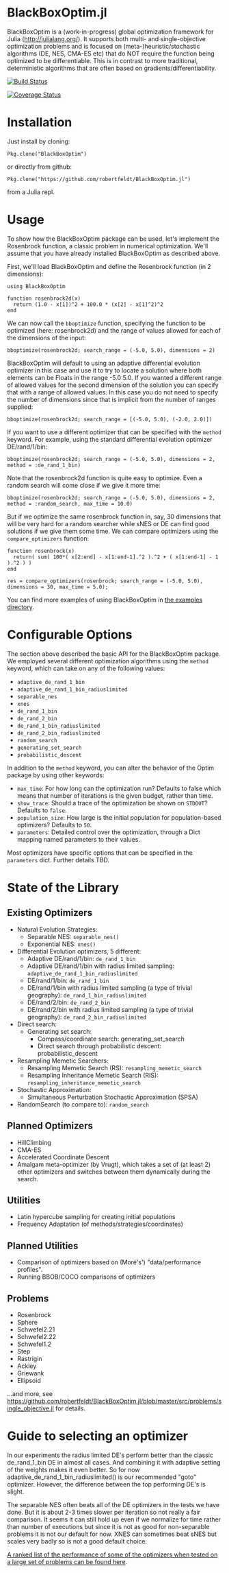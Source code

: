 BlackBoxOptim.jl
==============

BlackBoxOptim is a (work-in-progress) global optimization framework for Julia (http://julialang.org/). It supports both multi- and single-objective optimization problems and is focused on (meta-)heuristic/stochastic algorithms (DE, NES, CMA-ES etc) that do NOT require the function being optimized to be differentiable. This is in contrast to more traditional, deterministic algorithms that are often based on gradients/differentiability.

[![Build Status](https://travis-ci.org/robertfeldt/BlackBoxOptim.jl.svg?branch=master)](https://travis-ci.org/robertfeldt/BlackBoxOptim.jl)

[![Coverage Status](https://coveralls.io/repos/robertfeldt/BlackBoxOptim.jl/badge.png?branch=master)](https://coveralls.io/r/robertfeldt/BlackBoxOptim.jl?branch=master)


# Installation

Just install by cloning:

    Pkg.clone("BlackBoxOptim")

or directly from github:

    Pkg.clone("https://github.com/robertfeldt/BlackBoxOptim.jl")

from a Julia repl.

# Usage

To show how the BlackBoxOptim package can be used, let's implement the Rosenbrock function, a classic problem in numerical optimization. We'll assume that you have already installed BlackBoxOptim as described above.

First, we'll load BlackBoxOptim and define the Rosenbrock function (in 2 dimensions):

    using BlackBoxOptim

    function rosenbrock2d(x)
      return (1.0 - x[1])^2 + 100.0 * (x[2] - x[1]^2)^2
    end

We can now call the `bboptimize` function, specifying the function to be optimized (here: rosenbrock2d) and the range of values allowed for each of the dimensions of the input:

    bboptimize(rosenbrock2d; search_range = (-5.0, 5.0), dimensions = 2)

BlackBoxOptim will default to using an adaptive differential evolution optimizer in this case and use it to try to locate a solution where both elements can be Floats in the range -5.0:5.0. If you wanted a different range of allowed values for the second dimension of the solution you can specify that with a range of allowed values. In this case you do not need to specify the number of dimensions since that is implicit from the number of ranges supplied:

    bboptimize(rosenbrock2d; search_range = [(-5.0, 5.0), (-2.0, 2.0)])

If you want to use a different optimizer that can be specified with the `method` keyword. For example, using the standard differential evolution optimizer DE/rand/1/bin:

    bboptimize(rosenbrock2d; search_range = (-5.0, 5.0), dimensions = 2, method = :de_rand_1_bin)

Note that the rosenbrock2d function is quite easy to optimize. Even a random search will come close if we give it more time:

    bboptimize(rosenbrock2d; search_range = (-5.0, 5.0), dimensions = 2, method = :random_search, max_time = 10.0)

But if we optimize the same rosenbrock function in, say, 30 dimensions that will be very hard for a random searcher while sNES or DE can find good solutions if we give them some time. We can compare optimizers using the `compare_optimizers` function:

    function rosenbrock(x)
      return( sum( 100*( x[2:end] - x[1:end-1].^2 ).^2 + ( x[1:end-1] - 1 ).^2 ) )
    end

    res = compare_optimizers(rosenbrock; search_range = (-5.0, 5.0), dimensions = 30, max_time = 5.0);

You can find more examples of using BlackBoxOptim in [the examples directory](https://github.com/robertfeldt/BlackBoxOptim.jl/tree/master/examples).

# Configurable Options

The section above described the basic API for the BlackBoxOptim package. We employed several different optimization algorithms using the `method` keyword, which can take on any of the following values:

* `adaptive_de_rand_1_bin`
* `adaptive_de_rand_1_bin_radiuslimited`
* `separable_nes`
* `xnes`
* `de_rand_1_bin`
* `de_rand_2_bin`
* `de_rand_1_bin_radiuslimited`
* `de_rand_2_bin_radiuslimited`
* `random_search`
* `generating_set_search`
* `probabilistic_descent`

In addition to the `method` keyword, you can alter the behavior of the Optim package by using other keywords:

* `max_time`: For how long can the optimization run? Defaults to false which means that number of iterations is the given budget, rather than time.
* `show_trace`: Should a trace of the optimization be shown on `STDOUT`? Defaults to `false`.
* `population_size`: How large is the initial population for population-based optimizers? Defaults to `50`.
* `parameters`: Detailed control over the optimization, through a Dict mapping named parameters to their values.

Most optimizers have specific options that can be specified in the `parameters` dict. Further details TBD.

# State of the Library

## Existing Optimizers

* Natural Evolution Strategies:
  - Separable NES: `separable_nes()`
  - Exponential NES: `xnes()`
* Differential Evolution optimizers, 5 different:
  - Adaptive DE/rand/1/bin: `de_rand_1_bin`
  - Adaptive DE/rand/1/bin with radius limited sampling: `adaptive_de_rand_1_bin_radiuslimited`
  - DE/rand/1/bin: `de_rand_1_bin`
  - DE/rand/1/bin with radius limited sampling (a type of trivial geography): `de_rand_1_bin_radiuslimited`
  - DE/rand/2/bin: `de_rand_2_bin`
  - DE/rand/2/bin with radius limited sampling (a type of trivial geography): `de_rand_2_bin_radiuslimited`
* Direct search:
  - Generating set search:
    - Compass/coordinate search: generating_set_search
    - Direct search through probabilistic descent: probabilistic_descent
* Resampling Memetic Searchers:
  - Resampling Memetic Search (RS): `resampling_memetic_search`
  - Resampling Inheritance Memetic Search (RIS): `resampling_inheritance_memetic_search`
* Stochastic Approximation:
  - Simultaneous Perturbation Stochastic Approximation (SPSA)
* RandomSearch (to compare to): `random_search`


## Planned Optimizers

* HillClimbing
* CMA-ES
* Accelerated Coordinate Descent
* Amalgam meta-optimizer (by Vrugt), which takes a set of (at least 2) other optimizers and switches between them dynamically during the search.

## Utilities
* Latin hypercube sampling for creating initial populations
* Frequency Adaptation (of methods/strategies/coordinates)

## Planned Utilities
* Comparison of optimizers based on (Moré's') "data/performance profiles".
* Running BBOB/COCO comparisons of optimizers

## Problems

* Rosenbrock
* Sphere
* Schwefel2.21
* Schwefel2.22
* Schwefel1.2
* Step
* Rastrigin
* Ackley
* Griewank
* Ellipsoid

...and more, see https://github.com/robertfeldt/BlackBoxOptim.jl/blob/master/src/problems/single_objective.jl
for details.

# Guide to selecting an optimizer

In our experiments the radius limited DE's perform better than the classic de_rand_1_bin DE in almost all cases. And combining it with adaptive setting of the weights makes it even better. So for now adaptive_de_rand_1_bin_radiuslimited() is our recommended "goto" optimizer. However, the difference between the top performing DE's is slight.

The separable NES often beats all of the DE optimizers in the tests we have done. But it is about 2-3 times slower per iteration so not really a fair comparison. It seems it can still hold up even if we normalize for time rather than number of executions but since it is not as good for non-separable problems it is not our default for now. XNES can sometimes beat sNES but scales very badly so is not a good default choice.

[A ranked list of the performance of some of the optimizers when tested on a large set of problems can be found here](https://github.com/robertfeldt/BlackBoxOptim.jl/tree/master/examples/benchmarking/latest_toplist.csv).
